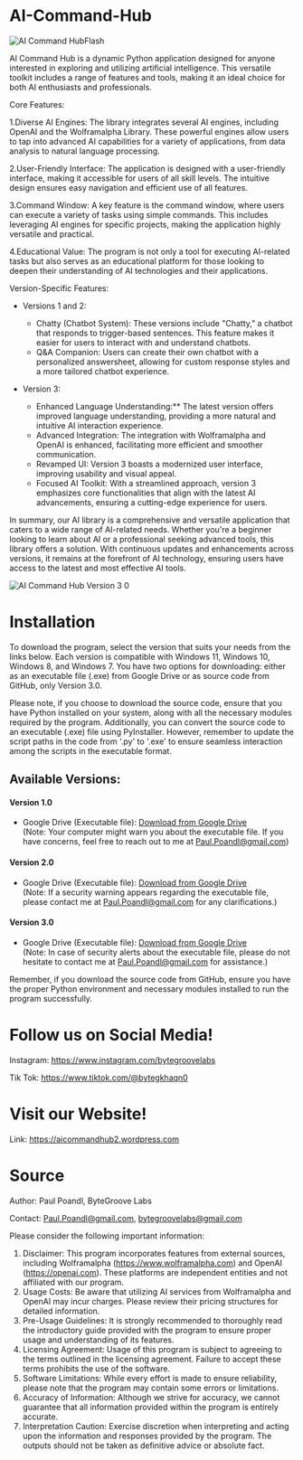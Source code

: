 # AI-Command-Hub

![AI Command HubFlash](https://user-images.githubusercontent.com/75140549/230712264-43bf6fc9-943f-40af-9c02-f95a92740b95.PNG)

AI Command Hub is a dynamic Python application designed for anyone interested in exploring and utilizing artificial intelligence. This versatile toolkit includes a range of features and tools, making it an ideal choice for both AI enthusiasts and professionals.

Core Features:

1.Diverse AI Engines: The library integrates several AI engines, including OpenAI and the Wolframalpha Library. These powerful engines allow users to tap into advanced AI capabilities for a variety of applications, from data analysis to natural language processing.

2.User-Friendly Interface: The application is designed with a user-friendly interface, making it accessible for users of all skill levels. The intuitive design ensures easy navigation and efficient use of all features.

3.Command Window: A key feature is the command window, where users can execute a variety of tasks using simple commands. This includes leveraging AI engines for specific projects, making the application highly versatile and practical.

4.Educational Value: The program is not only a tool for executing AI-related tasks but also serves as an educational platform for those looking to deepen their understanding of AI technologies and their applications.

Version-Specific Features:

- Versions 1 and 2:
   - Chatty (Chatbot System): These versions include "Chatty," a chatbot that responds to trigger-based sentences. This feature makes it         easier for users to interact with and understand chatbots.
   - Q&A Companion: Users can create their own chatbot with a personalized answersheet, allowing for custom response styles and a more           tailored chatbot experience.

- Version 3:
   - Enhanced Language Understanding:** The latest version offers improved language understanding, providing a more natural and intuitive        AI interaction experience.
   - Advanced Integration: The integration with Wolframalpha and OpenAI is enhanced, facilitating more efficient and smoother communication.
   - Revamped UI: Version 3 boasts a modernized user interface, improving usability and visual appeal.
   - Focused AI Toolkit: With a streamlined approach, version 3 emphasizes core functionalities that align with the latest AI advancements,      ensuring a cutting-edge experience for users.

In summary, our AI library is a comprehensive and versatile application that caters to a wide range of AI-related needs. Whether you're a beginner looking to learn about AI or a professional seeking advanced tools, this library offers a solution. With continuous updates and enhancements across versions, it remains at the forefront of AI technology, ensuring users have access to the latest and most effective AI tools.

![AI Command Hub Version 3 0](https://github.com/PaulPoandl/AI-Command-Hub/assets/75140549/44a6baad-5976-4269-8cb3-51e225e340a5)

# Installation

To download the program, select the version that suits your needs from the links below. Each version is compatible with Windows 11, Windows 10, Windows 8, and Windows 7. You have two options for downloading: either as an executable file (.exe) from Google Drive or as source code from GitHub, only Version 3.0.

Please note, if you choose to download the source code, ensure that you have Python installed on your system, along with all the necessary modules required by the program. Additionally, you can convert the source code to an executable (.exe) file using PyInstaller. However, remember to update the script paths in the code from '.py' to '.exe' to ensure seamless interaction among the scripts in the executable format.

## Available Versions:

#### Version 1.0
- Google Drive (Executable file): [Download from Google Drive](https://drive.google.com/file/d/1NI3Ixfd8eD05_lSp4v_pELgyGJqoLuIR/view?usp=sharing)  
  (Note: Your computer might warn you about the executable file. If you have concerns, feel free to reach out to me at Paul.Poandl@gmail.com)

#### Version 2.0
- Google Drive (Executable file): [Download from Google Drive](https://drive.google.com/file/d/1dIKMtCqXM0MlGG7dzIdDC4Jw1jwEXlSo/view?usp=sharing)  
  (Note: If a security warning appears regarding the executable file, please contact me at Paul.Poandl@gmail.com for any clarifications.)

#### Version 3.0
- Google Drive (Executable file): [Download from Google Drive](https://drive.google.com/file/d/1V03GY57rhAI5UKXHmOnkJeMRq38X9mb8/view?usp=sharing)  
  (Note: In case of security alerts about the executable file, please do not hesitate to contact me at Paul.Poandl@gmail.com for assistance.)

Remember, if you download the source code from GitHub, ensure you have the proper Python environment and necessary modules installed to run the program successfully.

# Follow us on Social Media!

Instagram: https://www.instagram.com/bytegroovelabs

Tik Tok: https://www.tiktok.com/@bytegkhaqn0

# Visit our Website!

Link: https://aicommandhub2.wordpress.com


# Source
Author: Paul Poandl, ByteGroove Labs

Contact: Paul.Poandl@gmail.com, bytegroovelabs@gmail.com

Please consider the following important information:
1. Disclaimer: This program incorporates features from external sources, including Wolframalpha (https://www.wolframalpha.com) and OpenAI (https://openai.com). These platforms are independent entities and not affiliated with our program.
2. Usage Costs: Be aware that utilizing AI services from Wolframalpha and OpenAI may incur charges. Please review their pricing structures for detailed information.
3. Pre-Usage Guidelines: It is strongly recommended to thoroughly read the introductory guide provided with the program to ensure proper usage and understanding of its features.
4. Licensing Agreement: Usage of this program is subject to agreeing to the terms outlined in the licensing agreement. Failure to accept these terms prohibits the use of the software.
5. Software Limitations: While every effort is made to ensure reliability, please note that the program may contain some errors or limitations.
6. Accuracy of Information: Although we strive for accuracy, we cannot guarantee that all information provided within the program is entirely accurate.
7. Interpretation Caution: Exercise discretion when interpreting and acting upon the information and responses provided by the program. The outputs should not be taken as definitive advice or absolute fact.
